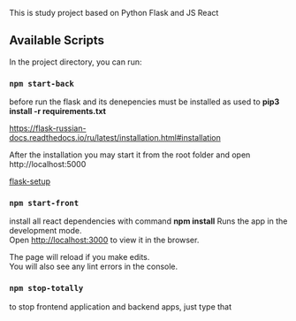 This is study project based on Python Flask and JS React

## Available Scripts

In the project directory, you can run:

### `npm start-back`

before run the flask and its denepencies must be installed as used to
**pip3 install -r requirements.txt**

https://flask-russian-docs.readthedocs.io/ru/latest/installation.html#installation

After the installation you may start it from the root folder and open http://localhost:5000 

[flask-setup](https://blog.miguelgrinberg.com/post/how-to-create-a-react--flask-project)

### `npm start-front`

install all react dependencies with command **npm install**
Runs the app in the development mode.<br />
Open [http://localhost:3000](http://localhost:3000) to view it in the browser.

The page will reload if you make edits.<br />
You will also see any lint errors in the console.

### `npm stop-totally`
to stop frontend application and backend apps, just type that 
